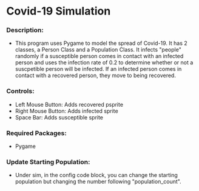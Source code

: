 # Covid-19 Simulation

### Description:
- This program uses Pygame to model the spread of Covid-19. It has 2 classes, a Person Class and a Population Class. It infects "people" randomly if a susceptible person comes in contact with an infected person and uses the infection rate of 0.2 to determine whether or not a suscpetible person will be infected. If an infected person comes in contact with a recovered person, they move to being recovered. 

### Controls:
- Left Mouse Button: Adds recovered psprite
- Right Mouse Button: Adds infected sprite
- Space Bar: Adds susceptible sprite

### Required Packages:
- Pygame

### Update Starting Population:
- Under sim, in the config code block, you can change the starting population but changing the number following "population_count". 
